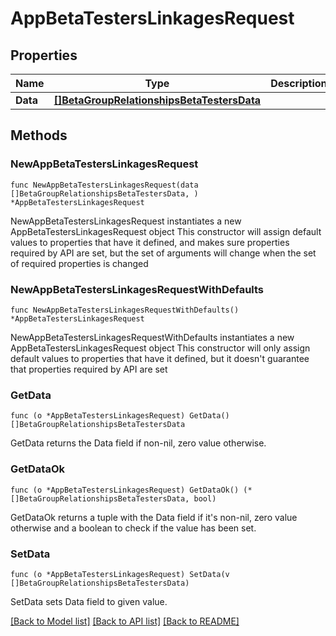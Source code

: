 # AppBetaTestersLinkagesRequest

## Properties

Name | Type | Description | Notes
------------ | ------------- | ------------- | -------------
**Data** | [**[]BetaGroupRelationshipsBetaTestersData**](BetaGroupRelationshipsBetaTestersData.md) |  | 

## Methods

### NewAppBetaTestersLinkagesRequest

`func NewAppBetaTestersLinkagesRequest(data []BetaGroupRelationshipsBetaTestersData, ) *AppBetaTestersLinkagesRequest`

NewAppBetaTestersLinkagesRequest instantiates a new AppBetaTestersLinkagesRequest object
This constructor will assign default values to properties that have it defined,
and makes sure properties required by API are set, but the set of arguments
will change when the set of required properties is changed

### NewAppBetaTestersLinkagesRequestWithDefaults

`func NewAppBetaTestersLinkagesRequestWithDefaults() *AppBetaTestersLinkagesRequest`

NewAppBetaTestersLinkagesRequestWithDefaults instantiates a new AppBetaTestersLinkagesRequest object
This constructor will only assign default values to properties that have it defined,
but it doesn't guarantee that properties required by API are set

### GetData

`func (o *AppBetaTestersLinkagesRequest) GetData() []BetaGroupRelationshipsBetaTestersData`

GetData returns the Data field if non-nil, zero value otherwise.

### GetDataOk

`func (o *AppBetaTestersLinkagesRequest) GetDataOk() (*[]BetaGroupRelationshipsBetaTestersData, bool)`

GetDataOk returns a tuple with the Data field if it's non-nil, zero value otherwise
and a boolean to check if the value has been set.

### SetData

`func (o *AppBetaTestersLinkagesRequest) SetData(v []BetaGroupRelationshipsBetaTestersData)`

SetData sets Data field to given value.



[[Back to Model list]](../README.md#documentation-for-models) [[Back to API list]](../README.md#documentation-for-api-endpoints) [[Back to README]](../README.md)



